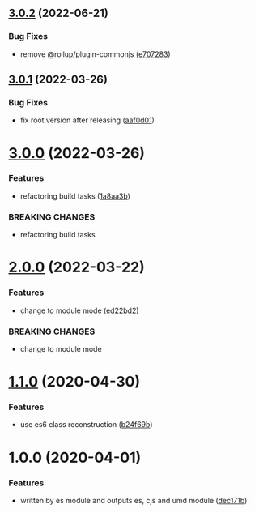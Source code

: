 ## [3.0.2](https://github.com/cycjimmy/scroller/compare/v3.0.1...v3.0.2) (2022-06-21)


### Bug Fixes

* remove @rollup/plugin-commonjs ([e707283](https://github.com/cycjimmy/scroller/commit/e7072837f331b66dd22490bf7caa75697e0a39de))

## [3.0.1](https://github.com/cycjimmy/scroller/compare/v3.0.0...v3.0.1) (2022-03-26)


### Bug Fixes

* fix root version after releasing ([aaf0d01](https://github.com/cycjimmy/scroller/commit/aaf0d01167dd0492d2f855c70a65a530c44883bf))

# [3.0.0](https://github.com/cycjimmy/scroller/compare/v2.0.0...v3.0.0) (2022-03-26)


### Features

* refactoring build tasks ([1a8aa3b](https://github.com/cycjimmy/scroller/commit/1a8aa3b41ae60e39bce2c3bd12d5318e1f929aa1))


### BREAKING CHANGES

* refactoring build tasks

# [2.0.0](https://github.com/cycjimmy/scroller/compare/v1.1.0...v2.0.0) (2022-03-22)


### Features

* change to module mode ([ed22bd2](https://github.com/cycjimmy/scroller/commit/ed22bd2581973810f15eb6a3c373604bd05952ff))


### BREAKING CHANGES

* change to module mode

# [1.1.0](https://github.com/cycjimmy/scroller/compare/v1.0.0...v1.1.0) (2020-04-30)


### Features

* use es6 class reconstruction ([b24f69b](https://github.com/cycjimmy/scroller/commit/b24f69b7a8c72c48462ae300e70b00754d8abf37))

# 1.0.0 (2020-04-01)


### Features

* written by es module and outputs es, cjs and umd module ([dec171b](https://github.com/cycjimmy/scroller/commit/dec171b1bc8b7f5b944928c33b2b7410577d60d4))
